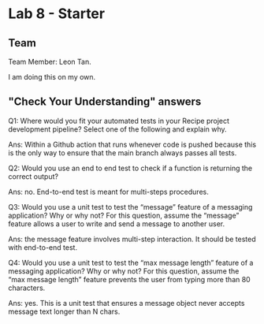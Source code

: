 # Lab 8 - Starter

## Team

Team Member: Leon Tan.

I am doing this on my own.

## "Check Your Understanding" answers

Q1: Where would you fit your automated tests in your Recipe project
development pipeline? Select one of the following and explain why.

Ans: Within a Github action that runs whenever code is pushed because
this is the only way to ensure that the main branch always passes all
tests.

Q2: Would you use an end to end test to check if a function is
returning the correct output?

Ans: no. End-to-end test is meant for multi-steps procedures.

Q3: Would you use a unit test to test the “message” feature of a
messaging application? Why or why not? For this question, assume the
“message” feature allows a user to write and send a message to another
user.

Ans: the message feature involves multi-step interaction. It should be
tested with end-to-end test.

Q4: Would you use a unit test to test the “max message length” feature
of a messaging application? Why or why not? For this question, assume
the “max message length” feature prevents the user from typing more
than 80 characters.

Ans: yes. This is a unit test that ensures a message object never
accepts message text longer than N chars.

